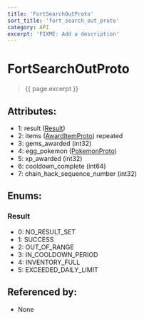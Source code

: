 ```yaml
---
title: 'FortSearchOutProto'
sort_title: 'fort_search_out_proto'
category: API
excerpt: 'FIXME: Add a description'
---
```


[comment]: <> (THIS PART IS GENERATED - AKA DON'T EDIT THIS PART MANUALLY)

# FortSearchOutProto

> {{ page.excerpt }}

## Attributes:

- 1: result ([Result](#result))
- 2: items ([AwardItemProto](../AwardItemProto/)) repeated
- 3: gems_awarded (int32)
- 4: egg_pokemon ([PokemonProto](../PokemonProto/))
- 5: xp_awarded (int32)
- 6: cooldown_complete (int64)
- 7: chain_hack_sequence_number (int32)

## Enums:

### Result
- 0: NO_RESULT_SET
- 1: SUCCESS
- 2: OUT_OF_RANGE
- 3: IN_COOLDOWN_PERIOD
- 4: INVENTORY_FULL
- 5: EXCEEDED_DAILY_LIMIT

## Referenced by:

- None

[comment]: <> (YOU CAN EDIT AFTER THIS)
